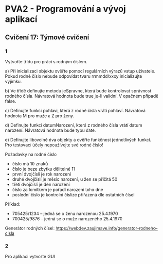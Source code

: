 # PVA2 - Programování a vývoj aplikací
## Cvičení 17: Týmové cvičení


### 1
Vytvořte třídu pro práci s rodným číslem.

a) Při inicializaci objektu ověřte pomocí regulárních výrazů vstup uživatele. Pokud rodné číslo nebude odpovídat tvaru rrmmdd/xxxy inicializujte výjimku. 

b) Ve třídě definujte metodu jeSpravne, která bude kontrolovat správnost rodného čísla. Návratová hodnota bude true je-li validní. V opačném případě false.

c) Definujte funkci pohlavi, která z rodné čísla vrátí pohlaví. Návratová hodnota M pro muže a Z pro ženy.

d) Definujte funkci datumNarození, která z rodného čísla vrátí datum narození. Návratová hodnota bude typu date.

e) Definujte libovolné dva objekty a ověřte funkčnost jednotlivých funkcí. Pro testovací účely nepoužívejte své rodné číslo!

Požadavky na rodné číslo
* číslo má 10 znaků
* číslo je beze zbytku dělitelné 11
* první dvojčíslí je rok narození
* druhé dvojčíslí je měsíc narození, u žen se přičítá 50
* třetí dvojčíslí je den narození
* číslo za lomítkem je pořadí narození toho dne
* poslední číslo je kontrolní číslize přiřazená dle ostatních čísel

Příklad:
* 705425/1234 – jedná se o ženu narozenou 25.4.1970
* 700425/9876 – jedná se o muže narozeného 25.4.1970

Generátor rodných čísel: https://webdev.zaujimave.info/generator-rodneho-cisla

### 2
Pro aplikaci vytvořte GUI
